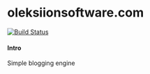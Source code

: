 # oleksiionsoftware.com

[![Build Status](https://travis-ci.org/oleksii-udovychenko/oleksiionsoftware.com.svg?branch=master)](https://travis-ci.org/oleksii-udovychenko/oleksiionsoftware.com)

#### Intro

Simple blogging engine
